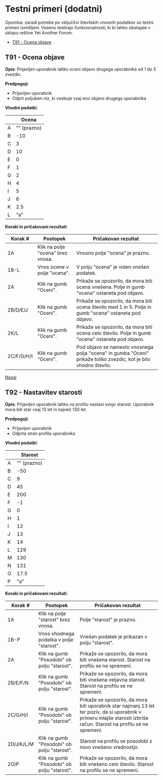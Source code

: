 # Testni primeri (dodatni)

Opomba: zaradi potrebe po vključitvi številskih vnosnih podatkov so testni primeri izmišljeni. Vseeno testirajo funkcionalnosti, ki bi lahko obstajale v sklopu rešitve Yet Another Forum.


- [T91 - Ocena objave](#t91---ocena-objave)


## T91 - Ocena objave

**Opis**: Prijavljen uporabnik lahko oceni objavo drugega uporabnika od 1 do 5 zvezdic.

**Predpogoji**:
- Prijavljen uporabnik
- Odprt poljuben niz, ki vsebuje vsaj eno objavo drugega uporabnika

**Vhodni podatki**:

||Ocena|
|---|---|
|A|"" (prazno)|
|B|-10| # ekvivalenčni razredi
|C|3|   # ekvivalenčni razredi
|D|10|  # ekvivalenčni razredi
|E|0|   # analiza mejnih vrednosti (1)
|F|1|   # analiza mejnih vrednosti (1)
|G|2|   # analiza mejnih vrednosti (1)
|H|4|   # analiza mejnih vrednosti (5)
|I|5|   # analiza mejnih vrednosti (5)
|J|6|   # analiza mejnih vrednosti (5)
|K|2.5|
|L|"a"| 

**Koraki in pričakovani rezultati**:

|Korak #| Postopek | Pričakovan rezultat |
|---|---|---|
|1A|Klik na polje "ocena" brez vnosa.|Vnosno polje "ocena" je prazno.|
|1B-L|Vnos ocene v polje "ocena".|V polju "ocena" je viden vnešen podatek.|
|2A|Klik na gumb "Oceni".|Prikaže se opozorilo, da mora biti ocena vnešena. Polje in gumb "ocena" ostaneta pod objavo.
|2B/D/E/J|Klik na gumb "Oceni".|Prikaže se opozorilo, da mora biti ocena število med 1 in 5. Polje in gumb "ocena" ostaneta pod objavo.|
|2K/L|Klik na gumb "Oceni".|Prikaže se opozorilo, da mora biti ocena celo število. Polje in gumb "ocena" ostaneta pod objavo.|
|2C/F/G/H/I|Klik na gumb "Oceni".|Pod objavo se namesto vnosnega polja "ocena" in gumba "Oceni" prikaže toliko zvezdic, kot je bilo vhodno število.

[Nazaj](#testni-primeri)

## T92 - Nastavitev starosti

**Opis**: Prijavljen uporabnik lahko na profilu nastavi svojo starost. Uporabnik mora biti star vsaj 13 let in največ 130 let.

**Predpogoji**:
- Prijavljen uporabnik
- Odprta stran profila uporabnika

**Vhodni podatki**:

||Starost|
|---|---|
|A|"" (prazno)|
|B|-50| # ekvivalenčni razredi
|C|9|   # ekvivalenčni razredi
|D|45|  # ekvivalenčni razredi
|E|200| # ekvivalenčni razredi
|F|-1|  # analiza mejnih vrednosti (0)
|G|0|   # analiza mejnih vrednosti (0)
|H|1|   # analiza mejnih vrednosti (0)
|I|12|  # analiza mejnih vrednosti (13)
|J|13|  # analiza mejnih vrednosti (13)
|K|14|  # analiza mejnih vrednosti (13)
|L|129| # analiza mejnih vrednosti (130)
|M|130| # analiza mejnih vrednosti (130)
|N|131| # analiza mejnih vrednosti (130)
|O|17.5|
|P|"a"|

**Koraki in pričakovani rezultati**:

|Korak #| Postopek | Pričakovan rezultat |
|---|---|---|
|1A|Klik na polje "starost" brez vnosa.|Polje "starost" je prazno.|
|1B-P|Vnos vhodnega podatka v polje "starost".|Vnešen podatek je prikazan v polju "starost".
|2A|Klik na gumb "Posodobi" ob polju "starost".|Prikaže se opozorilo, da mora biti vnešena starost. Starost na profilu se ne spremeni.|
|2B/E/F/N|Klik na gumb "Posodobi" ob polju "starost".|Prikaže se opozorilo, da mora biti vnešena veljavna starost. Starost na profilu se ne spremeni.|
|2C/G/H/I|Klik na gumb "Posodobi" ob polju "starost".|Prikaže se opozorilo, da mora biti uporabnik star najmanj 13 let ter poziv, da si uporabnik v primeru mlajše starosti izbriše račun. Starost na profilu se ne spremeni.|
|2D/J/K/L/M|Klik na gumb "Posodobi" ob polju "starost".|Starost na profilu se posodobi z novo vnešeno vrednostjo.|
|2O/P|Klik na gumb "Posodobi" ob polju "starost".|Prikaže se opozorilo, da mora biti vnešeno celo število. Starost na profilu se ne spremeni.|